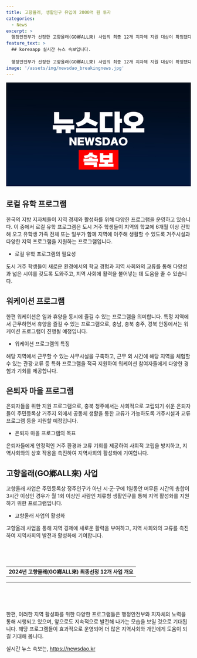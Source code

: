 ```yaml
---
title: 고향올래, 생활인구 유입에 2000억 원 투자
categories:
  - News
excerpt: >
  행정안전부가 선정한 고향올래(GO鄕ALL來) 사업의 최종 12개 지자체 지원 대상이 확정됐다. 이번에는 지난해보다 지자체당 최대 10억 원으로 사업비 지원을 상향 조정하여 12개 지자체에 총 2000억 원(지방비 50%포함)를 지원할 예정이며, 지난해는 5억 원을 지원했었다. 고향올래 사업은 지역 활성화를 위해 생활인구를 유입시키는 것을 목적으로 하며, 로컬 벤처, 로컬 유학, 워케이션, 은퇴자 마을 등 5개 유형으로 구성돼있다. 지원을 받은 지자체는 각자 지역 특성을 살려 유휴공간을 활용하여 체험 프로그램을 운영할 계획이다. 행안부 차관은 더 많은 지역에 생활인구가 유입되어 지역에 활력을 불어넣기 위해 앞으로도 사업을 적극적으로 추진하겠다고 밝혔다.
feature_text: >
  ## koreaapp 실시간 뉴스 속보입니다.

  행정안전부가 선정한 고향올래(GO鄕ALL來) 사업의 최종 12개 지자체 지원 대상이 확정됐다. 이번에는 지난해보다 지자체당 최대 10억 원으로 사업비 지원을 상향 조정하여 12개 지자체에 총 2000억 원(지방비 50%포함)를 지원할 예정이며, 지난해는 5억 원을 지원했었다. 고향올래 사업은 지역 활성화를 위해 생활인구를 유입시키는 것을 목적으로 하며, 로컬 벤처, 로컬 유학, 워케이션, 은퇴자 마을 등 5개 유형으로 구성돼있다. 지원을 받은 지자체는 각자 지역 특성을 살려 유휴공간을 활용하여 체험 프로그램을 운영할 계획이다. 행안부 차관은 더 많은 지역에 생활인구가 유입되어 지역에 활력을 불어넣기 위해 앞으로도 사업을 적극적으로 추진하겠다고 밝혔다.
image: '/assets/img/newsdao_breakingnews.jpg'
---
```


<p><img src="/assets/img/newsdao_breakingnews.jpg" alt="koreaapp 속보" /></p>

<h2 data-ke-size="size26">로컬 유학 프로그램</h2>

<p data-ke-size="size16">한국의 지방 지자체들이 지역 경제와 활성화를 위해 다양한 프로그램을 운영하고 있습니다. 이 중에서 로컬 유학 프로그램은 도시 거주 학생들이 지역의 학교에 6개월 이상 전학해 오고 유학생 가족 전체 또는 일부가 함께 지역에 이주해 생활할 수 있도록 거주시설과 다양한 지역 프로그램을 지원하는 프로그램입니다.</p>

<ul>
<li>로컬 유학 프로그램의 필요성</li>
</ul>

<p data-ke-size="size16">도시 거주 학생들이 새로운 환경에서의 학교 경험과 지역 사회와의 교류를 통해 다양성과 넓은 시야를 갖도록 도와주고, 지역 사회에 활력을 불어넣는 데 도움을 줄 수 있습니다.</p>

<h2 data-ke-size="size26">워케이션 프로그램</h2>

<p data-ke-size="size16">한편 워케이션은 일과 휴양을 동시에 즐길 수 있는 프로그램을 의미합니다. 특정 지역에서 근무하면서 휴양을 즐길 수 있는 프로그램으로, 충남, 충북 충주, 경북 안동에서는 워케이션 프로그램이 진행될 예정입니다.</p>

<ul>
<li>워케이션 프로그램의 특징</li>
</ul>

<p data-ke-size="size16">해당 지역에서 근무할 수 있는 사무시설을 구축하고, 근무 외 시간에 해당 지역을 체험할 수 있는 관광·교류 등 특화 프로그램을 적극 지원하여 워케이션 참여자들에게 다양한 경험과 기회를 제공합니다.</p>

<h2 data-ke-size="size26">은퇴자 마을 프로그램</h2>

<p data-ke-size="size16">은퇴자들을 위한 지원 프로그램으로, 충북 청주에서는 사회적으로 고립되기 쉬운 은퇴자들이 주민등록상 거주지 외에서 공동체 생활을 통한 교류가 가능하도록 거주시설과 교류 프로그램 등을 지원할 예정입니다.</p>

<ul>
<li>은퇴자 마을 프로그램의 목표</li>
</ul>

<p data-ke-size="size16">은퇴자들에게 안정적인 거주 환경과 교류 기회를 제공하여 사회적 고립을 방지하고, 지역사회와의 상호 작용을 촉진하여 지역사회의 활성화에 기여합니다.</p>

<h2 data-ke-size="size26">고향올래(GO鄕ALL來) 사업</h2>

<p data-ke-size="size16">고향올래 사업은 주민등록상 정주인구가 아닌 시·군·구에 1일동안 머무른 시간의 총합이 3시간 이상인 경우가 월 1회 이상인 사람인 체류형 생활인구를 통해 지역 활성화를 지원하기 위한 프로그램입니다.</p>

<ul>
<li>고향올래 사업의 활성화</li>
</ul>

<p data-ke-size="size16">고향올래 사업을 통해 지역 경제에 새로운 활력을 부여하고, 지역 사회와의 교류를 촉진하여 지역사회의 발전과 활성화에 기여합니다.</p>

<p data-ke-size="size16">&nbsp;</p>

<p data-ke-size="size16">&nbsp;</p>

<table>
<tbody>
<tr>
<td style="text-align: center; height: 17px;"><b>2024년 고향올래(GO鄕ALL來) 최종선정 12개 사업 개요</b></td>
</tr>
</tbody>
</table>

<hr>

<p data-ke-size="size16">&nbsp;</p>

<p data-ke-size="size16">&nbsp;</p>

<p data-ke-size="size16">한편, 이러한 지역 활성화를 위한 다양한 프로그램들은 행정안전부와 지자체의 노력을 통해 시행되고 있으며, 앞으로도 지속적으로 발전해 나가는 모습을 보일 것으로 기대됩니다. 해당 프로그램들이 효과적으로 운영되어 더 많은 지역사회와 개인에게 도움이 되길 기대해 봅니다.</p>
실시간 뉴스 속보는, <a href="https://newsdao.kr" rel="dofollow">https://newsdao.kr</a>


